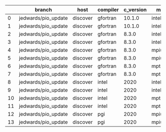 |    | branch              | host     | compiler   | c_version   | mpi      | m_version   | o_g   | os    | build   | u_pass   | u_fail   | s_pass   | s_fail   | e_pass   | e_fail   |   nuopc_pass |   nuopc_fail | hash                                                                                                                                          | modified            |
|----|---------------------|----------|------------|-------------|----------|-------------|-------|-------|---------|----------|----------|----------|----------|----------|----------|--------------|--------------|-----------------------------------------------------------------------------------------------------------------------------------------------|---------------------|
|  0 | jedwards/pio_update | discover | gfortran   | 10.1.0      | intelmpi | 19.1.3.304  | O     | Linux | Pass    | 9018     | 15       | 49       | 0        | 80       | 0        |           50 |            0 | [artifacts](https://github.com/esmf-org/esmf-test-artifacts/tree/discover/jedwards_pio_update/discover/gfortran/10.1.0/O/intelmpi/19.1.3.304) | 02/09/2022_19:26:08 |
|  1 | jedwards/pio_update | discover | gfortran   | 10.1.0      | intelmpi | 19.1.3.304  | g     | Linux | Pass    | 13642    | 15       | 49       | 0        | 80       | 0        |           50 |            0 | [artifacts](https://github.com/esmf-org/esmf-test-artifacts/tree/discover/jedwards_pio_update/discover/gfortran/10.1.0/g/intelmpi/19.1.3.304) | 02/09/2022_19:26:08 |
|  2 | jedwards/pio_update | discover | gfortran   | 8.3.0       | intelmpi | 19.1.3.304  | O     | Linux | Pass    | 9018     | 15       | 49       | 0        | 80       | 0        |           50 |            0 | [artifacts](https://github.com/esmf-org/esmf-test-artifacts/tree/discover/jedwards_pio_update/discover/gfortran/8.3.0/O/intelmpi/19.1.3.304)  | 02/09/2022_19:26:08 |
|  3 | jedwards/pio_update | discover | gfortran   | 8.3.0       | intelmpi | 19.1.3.304  | g     | Linux | Pass    | 13642    | 15       | 49       | 0        | 80       | 0        |           50 |            0 | [artifacts](https://github.com/esmf-org/esmf-test-artifacts/tree/discover/jedwards_pio_update/discover/gfortran/8.3.0/g/intelmpi/19.1.3.304)  | 02/09/2022_19:26:08 |
|  4 | jedwards/pio_update | discover | gfortran   | 8.3.0       | mpiuni   | None        | O     | Linux | Fail    | fail     | fail     | fail     | fail     | fail     | fail     |            0 |           50 | [artifacts](https://github.com/esmf-org/esmf-test-artifacts/tree/discover/jedwards_pio_update/discover/gfortran/8.3.0/O/mpiuni/none)          | 02/09/2022_19:26:08 |
|  5 | jedwards/pio_update | discover | gfortran   | 8.3.0       | mpiuni   | None        | g     | Linux | Fail    | fail     | fail     | fail     | fail     | fail     | fail     |            0 |           50 | [artifacts](https://github.com/esmf-org/esmf-test-artifacts/tree/discover/jedwards_pio_update/discover/gfortran/8.3.0/g/mpiuni/none)          | 02/09/2022_19:26:08 |
|  6 | jedwards/pio_update | discover | gfortran   | 8.3.0       | mpt      | 2.17        | O     | Linux | Pass    | 9033     | 0        | 49       | 0        | 80       | 0        |           46 |            4 | [artifacts](https://github.com/esmf-org/esmf-test-artifacts/tree/discover/jedwards_pio_update/discover/gfortran/8.3.0/O/mpt/2.17)             | 02/09/2022_19:26:08 |
|  7 | jedwards/pio_update | discover | gfortran   | 8.3.0       | mpt      | 2.17        | g     | Linux | Pass    | 13657    | 0        | 49       | 0        | 80       | 0        |           46 |            4 | [artifacts](https://github.com/esmf-org/esmf-test-artifacts/tree/discover/jedwards_pio_update/discover/gfortran/8.3.0/g/mpt/2.17)             | 02/09/2022_19:26:08 |
|  8 | jedwards/pio_update | discover | intel      | 2020        | intelmpi | 19.1.3.304  | O     | Linux | Pass    | 9033     | 0        | 49       | 0        | 80       | 0        |           50 |            0 | [artifacts](https://github.com/esmf-org/esmf-test-artifacts/tree/discover/jedwards_pio_update/discover/intel/2020/O/intelmpi/19.1.3.304)      | 02/09/2022_19:26:08 |
|  9 | jedwards/pio_update | discover | intel      | 2020        | intelmpi | 19.1.3.304  | g     | Linux | Pass    | 13657    | 0        | 49       | 0        | 80       | 0        |           50 |            0 | [artifacts](https://github.com/esmf-org/esmf-test-artifacts/tree/discover/jedwards_pio_update/discover/intel/2020/g/intelmpi/19.1.3.304)      | 02/09/2022_19:26:08 |
| 10 | jedwards/pio_update | discover | intel      | 2020        | mpt      | 2.17        | O     | Linux | Pass    | 9033     | 0        | 49       | 0        | 80       | 0        |            0 |           50 | [artifacts](https://github.com/esmf-org/esmf-test-artifacts/tree/discover/jedwards_pio_update/discover/intel/2020/O/mpt/2.17)                 | 02/09/2022_19:26:08 |
| 11 | jedwards/pio_update | discover | intel      | 2020        | mpt      | 2.17        | g     | Linux | Pass    | 13657    | 0        | 49       | 0        | 80       | 0        |            0 |           50 | [artifacts](https://github.com/esmf-org/esmf-test-artifacts/tree/discover/jedwards_pio_update/discover/intel/2020/g/mpt/2.17)                 | 02/09/2022_19:26:08 |
| 12 | jedwards/pio_update | discover | pgi        | 2020        | mpiuni   | None        | O     | Linux | Fail    | fail     | fail     | fail     | fail     | fail     | fail     |            0 |           50 | [artifacts](https://github.com/esmf-org/esmf-test-artifacts/tree/discover/jedwards_pio_update/discover/pgi/2020/O/mpiuni/none)                | 02/09/2022_19:26:08 |
| 13 | jedwards/pio_update | discover | pgi        | 2020        | mpiuni   | None        | g     | Linux | Fail    | fail     | fail     | fail     | fail     | fail     | fail     |            0 |           50 | [artifacts](https://github.com/esmf-org/esmf-test-artifacts/tree/discover/jedwards_pio_update/discover/pgi/2020/g/mpiuni/none)                | 02/09/2022_19:26:08 |